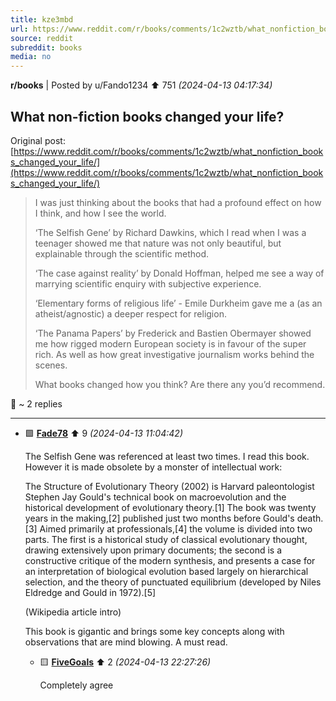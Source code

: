 ```yaml
---
title: kze3mbd
url: https://www.reddit.com/r/books/comments/1c2wztb/what_nonfiction_books_changed_your_life/
source: reddit
subreddit: books
media: no
---
```

**r/books** | Posted by u/Fando1234 ⬆️ 751 _(2024-04-13 04:17:34)_

## What non-fiction books changed your life?

Original post: [https://www.reddit.com/r/books/comments/1c2wztb/what_nonfiction_books_changed_your_life/](https://www.reddit.com/r/books/comments/1c2wztb/what_nonfiction_books_changed_your_life/)

> I was just thinking about the books that had a profound effect on how I think, and how I see the world.
> 
> ‘The Selfish Gene’ by Richard Dawkins, which I read when I was a teenager showed me that nature was not only beautiful, but explainable through the scientific method.
> 
> ‘The case against reality’ by Donald Hoffman, helped me see a way of marrying scientific enquiry with subjective experience.
> 
> ‘Elementary forms of religious life’ - Emile Durkheim gave me a (as an atheist/agnostic) a deeper respect for religion.
> 
> ‘The Panama Papers’ by Frederick and Bastien Obermayer showed me how rigged modern European society is in favour of the super rich. As well as how great investigative journalism works behind the scenes.
> 
> What books changed how you think? Are there any you’d recommend. 

💬 ~ 2 replies

---

* 🟩 **[Fade78](https://www.reddit.com/user/Fade78)** ⬆️ 9 _(2024-04-13 11:04:42)_

	The Selfish Gene was referenced at least two times. I read this book. However it is made obsolete by a monster of intellectual work:

	The Structure of Evolutionary Theory (2002) is Harvard paleontologist Stephen Jay Gould's technical book on macroevolution and the historical development of evolutionary theory.[1] The book was twenty years in the making,[2] published just two months before Gould's death.[3] Aimed primarily at professionals,[4] the volume is divided into two parts. The first is a historical study of classical evolutionary thought, drawing extensively upon primary documents; the second is a constructive critique of the modern synthesis, and presents a case for an interpretation of biological evolution based largely on hierarchical selection, and the theory of punctuated equilibrium (developed by Niles Eldredge and Gould in 1972).[5]

	(Wikipedia article intro)

	This book is gigantic and brings some key concepts along with observations that are mind blowing. A must read.

	* 🟨 **[FiveGoals](https://www.reddit.com/user/FiveGoals)** ⬆️ 2 _(2024-04-13 22:27:26)_

		Completely agree


